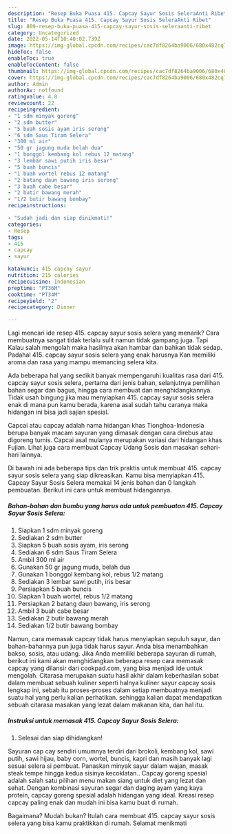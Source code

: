 ```yaml
---
description: "Resep Buka Puasa 415. Capcay Sayur Sosis SeleraAnti Ribet"
title: "Resep Buka Puasa 415. Capcay Sayur Sosis SeleraAnti Ribet"
slug: 809-resep-buka-puasa-415-capcay-sayur-sosis-seleraanti-ribet
category: Uncategorized
date: 2022-05-14T10:40:02.739Z
image: https://img-global.cpcdn.com/recipes/cac7df8264ba9006/680x482cq70/415-capcay-sayur-sosis-selera-foto-resep-utama.jpg
hideToc: false
enableToc: true
enableTocContent: false
thumbnail: https://img-global.cpcdn.com/recipes/cac7df8264ba9006/680x482cq70/415-capcay-sayur-sosis-selera-foto-resep-utama.jpg
cover: https://img-global.cpcdn.com/recipes/cac7df8264ba9006/680x482cq70/415-capcay-sayur-sosis-selera-foto-resep-utama.jpg
author: Admin
authorAv: notfound
ratingvalue: 4.8
reviewcount: 22
recipeingredient:
- "1 sdm minyak goreng"
- "2 sdm butter"
- "5 buah sosis ayam iris serong"
- "6 sdm Saus Tiram Selera"
- "300 ml air"
- "50 gr jagung muda belah dua"
- "1 bonggol kembang kol rebus 12 matang"
- "3 lembar sawi putih iris besar"
- "5 buah buncis"
- "1 buah wortel rebus 12 matang"
- "2 batang daun bawang iris serong"
- "3 buah cabe besar"
- "2 butir bawang merah"
- "1/2 butir bawang bombay"
recipeinstructions:

- "Sudah jadi dan siap dinikmati!"
categories:
- Resep
tags:
- 415
- capcay
- sayur

katakunci: 415 capcay sayur 
nutrition: 215 calories
recipecuisine: Indonesian
preptime: "PT36M"
cooktime: "PT34M"
recipeyield: "2"
recipecategory: Dinner

---
```



Lagi mencari ide resep 415. capcay sayur sosis selera yang menarik? Cara membuatnya sangat tidak terlalu sulit namun tidak gampang juga. Tapi Kalau salah mengolah maka hasilnya akan hambar dan bahkan tidak sedap. Padahal 415. capcay sayur sosis selera yang enak harusnya Kan memiliki aroma dan rasa yang mampu memancing selera kita.


Ada beberapa hal yang sedikit banyak mempengaruhi kualitas rasa dari 415. capcay sayur sosis selera, pertama dari jenis bahan, selanjutnya pemilihan bahan segar dan bagus, hingga cara membuat dan menghidangkannya. Tidak usah bingung jika mau menyiapkan 415. capcay sayur sosis selera enak di mana pun kamu berada, karena asal sudah tahu caranya maka hidangan ini bisa jadi sajian spesial.

Capcai atau capcay adalah nama hidangan khas Tionghoa-Indonesia berupa banyak macam sayuran yang dimasak dengan cara direbus atau digoreng tumis. Capcai asal mulanya merupakan variasi dari hidangan khas Fujian. Lihat juga cara membuat Capcay Udang Sosis dan masakan sehari-hari lainnya.


Di bawah ini ada beberapa tips dan trik praktis untuk membuat 415. capcay sayur sosis selera yang siap dikreasikan. Kamu bisa menyiapkan 415. Capcay Sayur Sosis Selera memakai 14 jenis bahan dan 0 langkah pembuatan. Berikut ini cara untuk membuat hidangannya.

<!--inarticleads1-->

##### Bahan-bahan dan bumbu yang harus ada untuk pembuatan 415. Capcay Sayur Sosis Selera:

1. Siapkan 1 sdm minyak goreng
1. Sediakan 2 sdm butter
1. Siapkan 5 buah sosis ayam, iris serong
1. Sediakan 6 sdm Saus Tiram Selera
1. Ambil 300 ml air
1. Gunakan 50 gr jagung muda, belah dua
1. Gunakan 1 bonggol kembang kol, rebus 1/2 matang
1. Sediakan 3 lembar sawi putih, iris besar
1. Persiapkan 5 buah buncis
1. Siapkan 1 buah wortel, rebus 1/2 matang
1. Persiapkan 2 batang daun bawang, iris serong
1. Ambil 3 buah cabe besar
1. Sediakan 2 butir bawang merah
1. Sediakan 1/2 butir bawang bombay


Namun, cara memasak capcay tidak harus menyiapkan sepuluh sayur, dan bahan-bahannya pun juga tidak harus sayur. Anda bisa menambahkan bakso, sosis, atau udang. Jika Anda memiliki beberapa sayuran di rumah, berikut ini kami akan menghidangkan beberapa resep cara memasak capcay yang dilansir dari cookpad.com, yang bisa menjadi ide untuk mengolah. Citarasa merupakan suatu hasil akhir dalam keberhasilan sobat dalam membuat sebuah kuliner seperti halnya kuliner sayur capcay sosis lengkap ini, sebab itu proses-proses dalam setiap membuatnya menjadi suatu hal yang perlu kalian perhatikan. sehingga kalian dapat mendapatkan sebuah citarasa masakan yang lezat dalam makanan kita, dan hal itu. 

<!--inarticleads2-->

##### Instruksi untuk memasak 415. Capcay Sayur Sosis Selera:


1. Selesai dan siap dihidangkan!

Sayuran cap cay sendiri umumnya terdiri dari brokoli, kembang kol, sawi putih, sawi hijau, baby corn, wortel, buncis, kapri dan masih banyak lagi sesuai selera si pembuat. Panaskan minyak sayur dalam wajan, masak steak tempe hingga kedua sisinya kecoklatan.. Capcay goreng spesial adalah salah satu pilihan menu makan siang untuk diet yang lezat dan sehat. Dengan kombinasi sayuran segar dan daging ayam yang kaya protein, capcay goreng spesial adalah hidangan yang ideal. Kreasi resep capcay paling enak dan mudah ini bisa kamu buat di rumah. 

Bagaimana? Mudah bukan? Itulah cara membuat 415. capcay sayur sosis selera yang bisa kamu praktikkan di rumah. Selamat menikmati
